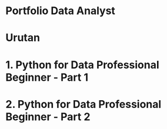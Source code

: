 # Portfolio Data Analyst
# Urutan
# 1. Python for Data Professional Beginner - Part 1
# 2. Python for Data Professional Beginner - Part 2
